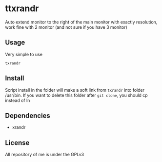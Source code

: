 # ttxrandr

Auto extend monitor to the right of the main monitor with exactly resolution, work fine with 2 monitor (and not sure if you have 3
monitor)

## Usage

Very simple to use

```
txrandr
```

## Install

Script install in the folder will make a soft link from `txrandr` into folder
/usr/bin. If you want to delete this folder after `git clone`, you should cp
instead of ln

## Dependencies

- xrandr

## License

All repository of me is under the GPLv3